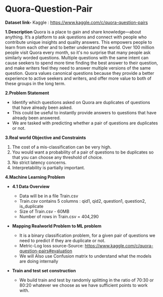 # Quora-Question-Pair
**Dataset link-**
Kaggle : https://www.kaggle.com/c/quora-question-pairs

**1.Description**
Quora is a place to gain and share knowledge—about anything. It’s a platform to ask questions and connect with people who contribute unique insights and quality answers. This empowers people to learn from each other and to better understand the world.
Over 100 million people visit Quora every month, so it's no surprise that many people ask similarly worded questions. Multiple questions with the same intent can cause seekers to spend more time finding the best answer to their question, and make writers feel they need to answer multiple versions of the same question. Quora values canonical questions because they provide a better experience to active seekers and writers, and offer more value to both of these groups in the long term.

**2.Problem Statement**
- Identify which questions asked on Quora are duplicates of questions that have already been asked. 
- This could be useful to instantly provide answers to questions that have already been answered. 
- We are tasked with predicting whether a pair of questions are duplicates or not. 

**3.Real world Objective and Constraints**
1. The cost of a mis-classification can be very high.
2. You would want a probability of a pair of questions to be duplicates so that you can choose any threshold of choice.
3. No strict latency concerns.
4. Interpretability is partially important.

**4.Machine Learning Problem**
  - **4.1 Data Overview**
    - Data will be in a file Train.csv 
    - Train.csv contains 5 columns : qid1, qid2, question1, question2, is_duplicate
    - Size of Train.csv - 60MB
    - Number of rows in Train.csv = 404,290

  - **Mapping Realworld Problem to ML problem**
    -  It is a binary classification problem, for a given pair of questions we need to predict if they are duplicate or not.
    -  Metric-Log loss source-Source: https://www.kaggle.com/c/quora-question-pairs#evaluation
    -  We will Also use Confusion matrix to understand what the models are doing internally
  
  - **Train and test set construction**
    - We build train and test by randomly splitting in the ratio of 70:30 or 80:20 whatever we choose as we have sufficient points to work with.
      

